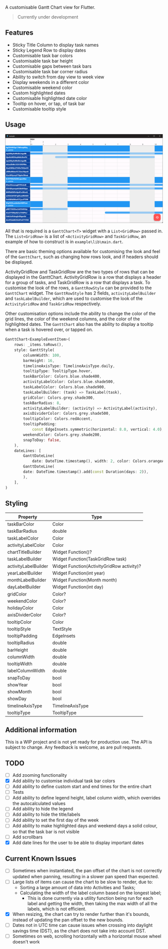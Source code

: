 A customisable Gantt Chart view for Flutter.
> Currently under development

## Features

- Sticky Title Column to display task names
- Sticky Legend Row to display dates 
- Customisable task bar colors
- Customisable task bar height
- Customisable gaps between task bars
- Customisable task bar corner radius
- Ability to switch from day view to week view
- Display weekends in a different color
- Customisable weekend color
- Custom highlighted dates
- Customisable highlighted date color
- Tooltip on hover, or tap, of task bar
- Customisable tooltip style

## Usage

![Gantt Example](/assets/example.png)

All that is required is a `GanttChart<T>` widget with a `List<GridRow>` passed in. The `List<GridRow>` is a list of `<ActivityGridRow>` and `TaskGridRow`, an example of how to construct is in `example\lib\main.dart`.

There are basic theming options available for customising the look and feel of the `GanttChart`, such as changing how rows look, and if headers should be displayed.

ActivityGridRow and TaskGridRow are the two types of rows that can be displayed in the GanttChart. ActivityGridRow is a row that displays a header for a group of tasks, and TaskGridRow is a row that displays a task. To customise the look of the rows, a `GanttRowStyle` can be provided to the `GanttChart` widget. The `GanttRowStyle` has 2 fields, `activityLabelBuilder` and `taskLabelBuilder`, which are used to customise the look of the `ActivityGridRow` and `TaskGridRow` respectively.

Other customisation options include the ability to change the color of the grid lines, the color of the weekend columns, and the color of the highlighted dates. The `GanttChart` also has the ability to display a tooltip when a task is hovered over, or tapped on.

```dart
GanttChart<ExampleEventItem>(
    rows: _items.toRows(),
    style: GanttStyle(
        columnWidth: 100,
        barHeight: 16,
        timelineAxisType: TimelineAxisType.daily,
        tooltipType: TooltipType.hover,
        taskBarColor: Colors.blue.shade400,
        activityLabelColor: Colors.blue.shade500,
        taskLabelColor: Colors.blue.shade900,
        taskLabelBuilder: (task) => TaskLabel(task),
        gridColor: Colors.grey.shade300,
        taskBarRadius: 8,
        activityLabelBuilder: (activity) => ActivityLabel(activity),
        axisDividerColor: Colors.grey.shade500,
        tooltipColor: Colors.redAccent,
        tooltipPadding:
            const EdgeInsets.symmetric(horizontal: 8.0, vertical: 4.0),
        weekendColor: Colors.grey.shade200,
        snapToDay: false,
    ),
    dateLines: [
        GanttDateLine(
            date: DateTime.timestamp(), width: 2, color: Colors.orangeAccent),
        GanttDateLine(
        date: DateTime.timestamp().add(const Duration(days: 2)),
        ),
    ],
)
```

## Styling

| Property             | Type                                       |
| -------------------- | ------------------------------------------ |
| taskBarColor         | Color                                      |
| taskBarRadius        | double                                     |
| taskLabelColor       | Color                                      |
| activityLabelColor   | Color                                      |
| chartTitleBuilder    | Widget Function()?                         |
| taskLabelBuilder     | Widget Function(TaskGridRow<T> task)       |
| activityLabelBuilder | Widget Function(ActivityGridRow activity)? |
| yearLabelBuilder     | Widget Function(int year)                  |
| monthLabelBuilder    | Widget Function(Month month)               |
| dayLabelBuilder      | Widget Function(int day)                   |
| gridColor            | Color?                                     |
| weekendColor         | Color?                                     |
| holidayColor         | Color                                      |
| axisDividerColor     | Color?                                     |
| tooltipColor         | Color                                      |
| tooltipStyle         | TextStyle                                  |
| tooltipPadding       | EdgeInsets                                 |
| tooltipRadius        | double                                     |
| barHeight            | double                                     |
| columnWidth          | double                                     |
| tooltipWidth         | double                                     |
| labelColumnWidth     | double                                     |
| snapToDay            | bool                                       |
| showYear             | bool                                       |
| showMonth            | bool                                       |
| showDay              | bool                                       |
| timelineAxisType     | TimelineAxisType                           |
| tooltipType          | TooltipType                                |

## Additional information

This is a WIP project and is not yet ready for production use. The API is subject to change. Any feedback is welcome, as are pull requests.

## TODO
- [ ] Add zooming functionality
- [x] Add ability to customise individual task bar colors
- [ ] Add ability to define custom start and end times for the entire chart
- [ ] Tests
- [ ] Add ability to define legend height, label column width, which overrides the autocalculated values
- [ ] Add ability to hide the legend
- [ ] Add ability to hide the title/labels
- [ ] Add ability to set the first day of the week
- [ ] Add ability to make highlighted days and weekend days a solid colour, so that the task bar is not visible
- [ ] Add scrollbars
- [x] Add date lines for the user to be able to display important dates

## Current Known Issues
- [ ] Sometimes when instantiated, the pan offset of the chart is not correctly updated when panning, resulting in a slower pan speed than expected.
- [ ] Large lists of items can cause the chart to be slow to render, due to:
  - Sorting a large amount of data into Activities and Tasks;
  - Calculating the width of the label column based on the longest label;
    - This is done currently via a utility function being run for each label and getting the width, then taking the max width of all the labels, which is not efficient.
- [x] When resizing, the chart can try to render further than it's bounds, instead of updating the pan offset to the new bounds.
- [ ] Dates not in UTC time can cause issues when crossing into daylight savings time (DST), as the chart does not take into account DST.
- [ ] Sometimes on web, scrolling horizontally with a horizontal mouse wheel doesn't work

